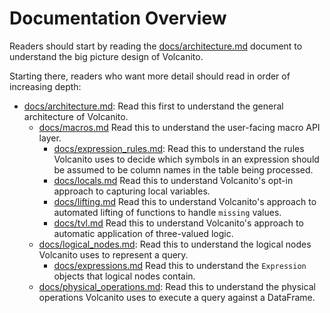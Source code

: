 # Documentation Overview

Readers should start by reading the
[docs/architecture.md](https://github.com/johnmyleswhite/Volcanito.jl/blob/master/docs/architecture.md]) document to understand the big
picture design of Volcanito.

Starting there, readers who want more detail should read in order of increasing
depth:

* [docs/architecture.md](https://github.com/johnmyleswhite/Volcanito.jl/blob/master/docs/architecture.md]): Read this first to understand
    the general architecture of Volcanito.
    * [docs/macros.md](https://github.com/johnmyleswhite/Volcanito.jl/blob/master/docs/macros.md) Read this to understand the user-facing
        macro API layer.
        * [docs/expression_rules.md](https://github.com/johnmyleswhite/Volcanito.jl/blob/master/docs/expression_rules.md): Read this to
        understand the rules Volcanito uses to decide which symbols in an
        expression should be assumed to be column names in the table being
        processed.
        * [docs/locals.md](https://github.com/johnmyleswhite/Volcanito.jl/blob/master/docs/locals.md) Read this to understand Volcanito's
        opt-in approach to capturing local variables.
        * [docs/lifting.md](https://github.com/johnmyleswhite/Volcanito.jl/blob/master/docs/lifting.md) Read this to understand Volcanito's
        approach to automated lifting of functions to handle `missing` values.
        * [docs/tvl.md](https://github.com/johnmyleswhite/Volcanito.jl/blob/master/docs/tvl.md) Read this to understand Volcanito's
        approach to automatic application of three-valued logic.
    * [docs/logical_nodes.md](https://github.com/johnmyleswhite/Volcanito.jl/blob/master/docs/logical_nodes.md): Read this to understand
    the logical nodes Volcanito uses to represent a query.
        * [docs/expressions.md](https://github.com/johnmyleswhite/Volcanito.jl/blob/master/docs/expressions.md) Read this to
            understand the `Expression` objects that logical nodes contain.
    * [docs/physical_operations.md](https://github.com/johnmyleswhite/Volcanito.jl/blob/master/docs/physical_operations.md): Read this to
    understand the physical operations Volcanito uses to execute a query against
    a DataFrame.
